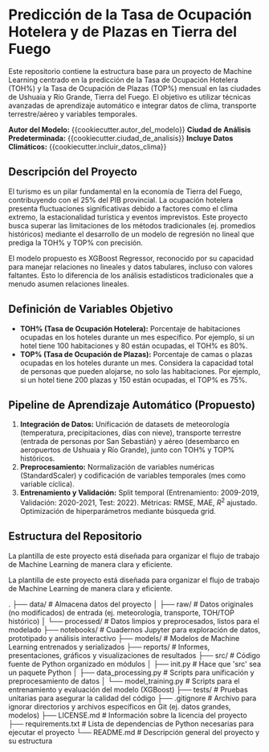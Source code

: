 # Predicción de la Tasa de Ocupación Hotelera y de Plazas en Tierra del Fuego

Este repositorio contiene la estructura base para un proyecto de Machine Learning centrado en la predicción de la Tasa de Ocupación Hotelera (TOH%) y la Tasa de Ocupación de Plazas (TOP%) mensual en las ciudades de Ushuaia y Río Grande, Tierra del Fuego. El objetivo es utilizar técnicas avanzadas de aprendizaje automático e integrar datos de clima, transporte terrestre/aéreo y variables temporales.

**Autor del Modelo:** {{cookiecutter.autor_del_modelo}}
**Ciudad de Análisis Predeterminada:** {{cookiecutter.ciudad_de_analisis}}
**Incluye Datos Climáticos:** {{cookiecutter.incluir_datos_clima}}

## Descripción del Proyecto

El turismo es un pilar fundamental en la economía de Tierra del Fuego, contribuyendo con el 25% del PIB provincial. La ocupación hotelera presenta fluctuaciones significativas debido a factores como el clima extremo, la estacionalidad turística y eventos imprevistos. Este proyecto busca superar las limitaciones de los métodos tradicionales (ej. promedios históricos) mediante el desarrollo de un modelo de regresión no lineal que prediga la TOH% y TOP% con precisión.

El modelo propuesto es XGBoost Regressor, reconocido por su capacidad para manejar relaciones no lineales y datos tabulares, incluso con valores faltantes. Esto lo diferencia de los análisis estadísticos tradicionales que a menudo asumen relaciones lineales.

## Definición de Variables Objetivo

* **TOH% (Tasa de Ocupación Hotelera):** Porcentaje de habitaciones ocupadas en los hoteles durante un mes específico. Por ejemplo, si un hotel tiene 100 habitaciones y 80 están ocupadas, el TOH% es 80%.
* **TOP% (Tasa de Ocupación de Plazas):** Porcentaje de camas o plazas ocupadas en los hoteles durante un mes. Considera la capacidad total de personas que pueden alojarse, no solo las habitaciones. Por ejemplo, si un hotel tiene 200 plazas y 150 están ocupadas, el TOP% es 75%.

## Pipeline de Aprendizaje Automático (Propuesto)

1.  **Integración de Datos:** Unificación de datasets de meteorología (temperatura, precipitaciones, días con nieve), transporte terrestre (entrada de personas por San Sebastián) y aéreo (desembarco en aeropuertos de Ushuaia y Río Grande), junto con TOH% y TOP% históricos.
2.  **Preprocesamiento:** Normalización de variables numéricas (StandardScaler) y codificación de variables temporales (mes como variable cíclica).
3.  **Entrenamiento y Validación:** Split temporal (Entrenamiento: 2009-2019, Validación: 2020-2021, Test: 2022). Métricas: RMSE, MAE, $R^2$ ajustado. Optimización de hiperparámetros mediante búsqueda grid.

## Estructura del Repositorio

La plantilla de este proyecto está diseñada para organizar el flujo de trabajo de Machine Learning de manera clara y eficiente.

La plantilla de este proyecto está diseñada para organizar el flujo de trabajo de Machine Learning de manera clara y eficiente.

.
├── data/                  # Almacena datos del proyecto
│   ├── raw/               # Datos originales (no modificados) de entrada (ej. meteorología, transporte, TOH/TOP histórico)
│   └── processed/         # Datos limpios y preprocesados, listos para el modelado
├── notebooks/             # Cuadernos Jupyter para exploración de datos, prototipado y análisis interactivo
├── models/                # Modelos de Machine Learning entrenados y serializados
├── reports/               # Informes, presentaciones, gráficos y visualizaciones de resultados
├── src/                   # Código fuente de Python organizado en módulos
│   ├── init.py        # Hace que 'src' sea un paquete Python
│   ├── data_processing.py # Scripts para unificación y preprocesamiento de datos
│   └── model_training.py  # Scripts para el entrenamiento y evaluación del modelo (XGBoost)
├── tests/                 # Pruebas unitarias para asegurar la calidad del código
├── .gitignore             # Archivo para ignorar directorios y archivos específicos en Git (ej. datos grandes, modelos)
├── LICENSE.md             # Información sobre la licencia del proyecto
├── requirements.txt       # Lista de dependencias de Python necesarias para ejecutar el proyecto
└── README.md              # Descripción general del proyecto y su estructura
